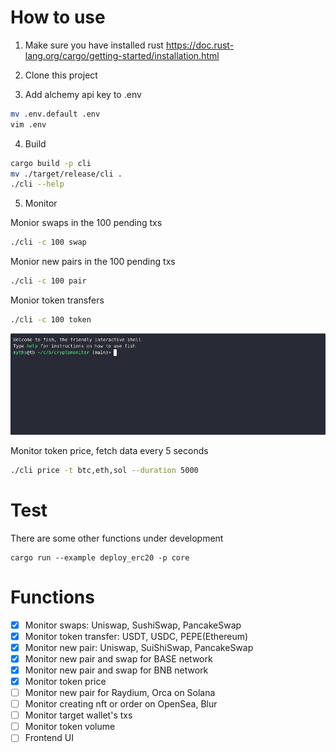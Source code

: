 # How to use

1. Make sure you have installed rust https://doc.rust-lang.org/cargo/getting-started/installation.html

2. Clone this project

3. Add alchemy api key to .env

```bash
mv .env.default .env
vim .env
```

4. Build
   
```bash
cargo build -p cli
mv ./target/release/cli .
./cli --help
```

5. Monitor

Monior swaps in the 100 pending txs
```bash
./cli -c 100 swap
```

Monior new pairs in the 100 pending txs
```bash
./cli -c 100 pair
```

Monior token transfers
```bash
./cli -c 100 token
```
![Demo GIF](demo.gif)

Monitor token price, fetch data every 5 seconds
```bash
./cli price -t btc,eth,sol --duration 5000
```

# Test

There are some other functions under development
```
cargo run --example deploy_erc20 -p core
```

# Functions

- [x] Monitor swaps: Uniswap, SushiSwap, PancakeSwap
- [x] Monitor token transfer: USDT, USDC, PEPE(Ethereum)
- [x] Monitor new pair: Uniswap, SuiShiSwap, PancakeSwap
- [x] Monitor new pair and swap for BASE network
- [x] Monitor new pair and swap for BNB network
- [X] Monitor token price
- [ ] Monitor new pair for Raydium, Orca on Solana
- [ ] Monitor creating nft or order on OpenSea, Blur
- [ ] Monitor target wallet's txs
- [ ] Monitor token volume
- [ ] Frontend UI